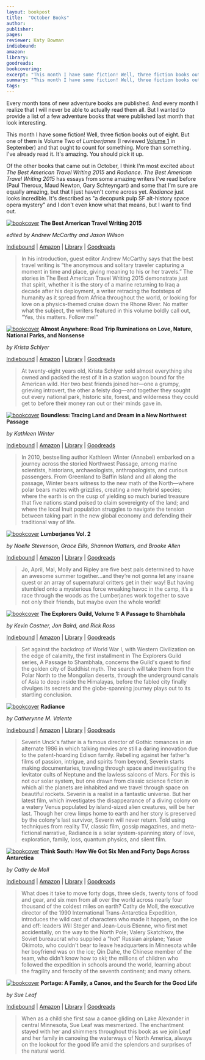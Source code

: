 ```yaml
---
layout: bookpost
title:  "October Books"
author:
publisher:
pages:
reviewer: Katy Bowman
indiebound:
amazon:
library:
goodreads:
bookcoverimg:
excerpt: "This month I have some fiction! Well, three fiction books out of eight. But one of them is Volume Two of <i>Lumberjanes</i> (I reviewed Volume 1 in September) and that ought to count for something. More than something. I've already read it. It's amazing. You should pick it up. <p>Of the other books that came out in October, I think I'm most excited about <i>The Best American Travel Writing 2015</i> and <i>Radiance</i>. <i>The Best American Travel Writing 2015</i> has essays from some amazing writers I've read before (Paul Theroux, Maud Newton, Gary Schteyngart) and some that I'm sure are equally amazing, but that I just haven't come across yet. <i>Radiance</i> just looks incredible. It's described as \"a decopunk pulp SF alt-history space opera mystery\" and I don't even know what that means, but I want to find out.</p>"
summary: "This month I have some fiction! Well, three fiction books out of eight. But one of them is Volume Two of <i>Lumberjanes</i> (I reviewed Volume 1 in September) and that ought to count for something. More than something. I've already read it. It's amazing. You should pick it up."
tags:
---
```


Every month tons of new adventure books are published. And every month I realize that I will never be able to actually read them all. But I wanted to provide a list of a few adventure books that were published last month that look interesting.

This month I have some fiction! Well, three fiction books out of eight. But one of them is Volume Two of *Lumberjanes* (I reviewed [Volume 1](http://edgeofuncertainty.com/2015/09/08/Lumberjanes.html) in September) and that ought to count for something. More than something. I've already read it. It's amazing. You should pick it up.

Of the other books that came out in October, I think I'm most excited about *The Best American Travel Writing 2015* and *Radiance*. *The Best American Travel Writing 2015* has essays from some amazing writers I've read before (Paul Theroux, Maud Newton, Gary Schteyngart) and some that I'm sure are equally amazing, but that I just haven't come across yet. *Radiance* just looks incredible. It's described as "a decopunk pulp SF alt-history space opera mystery" and I don't even know what that means, but I want to find out.

[![bookcover](/images/books/October15/Best_American_Travel_Writing_15.jpg)](http://www.indiebound.org/book/9780544569645)
**The Best American Travel Writing 2015**

*edited by Andrew McCarthy and Jason Wilson*

<p><a href="http://www.indiebound.org/book/9780544569645">Indiebound</a> | <a href="http://www.amazon.com/Best-American-Travel-Writing-2015/dp/0544569644">Amazon</a> | <a href="http://www.worldcat.org/oclc/922687833">Library</a> | <a href="https://www.goodreads.com/book/show/23719269-the-best-american-travel-writing-2015">Goodreads</a></p>

>In his introduction, guest editor Andrew McCarthy says that the best travel writing is “the anonymous and solitary traveler capturing a moment in time and place, giving meaning to his or her travels.” The stories in The Best American Travel Writing 2015 demonstrate just that spirit, whether it is the story of a marine returning to Iraq a decade after his deployment, a writer retracing the footsteps of humanity as it spread from Africa throughout the world, or looking for love on a physics-themed cruise down the Rhone River. No matter what the subject, the writers featured in this volume boldly call out, “Yes, this matters. Follow me!”

[![bookcover](/images/books/October15/Almost_Anywhere.jpg)](http://www.indiebound.org/book/9781634502368)
**Almost Anywhere: Road Trip Ruminations on Love, Nature, National Parks, and Nonsense**

*by Krista Schlyer*

<p><a href="http://www.indiebound.org/book/9781634502368">Indiebound</a> | <a href="http://www.amazon.com/Almost-Anywhere-Ruminations-National-Nonsense/dp/1634502361">Amazon</a> | <a href="http://www.worldcat.org/oclc/902657330">Library</a> | <a href="https://www.goodreads.com/book/show/24693936-almost-anywhere">Goodreads</a></p>

>At twenty-eight years old, Krista Schlyer sold almost everything she owned and packed the rest of it in a station wagon bound for the American wild. Her two best friends joined her—one a grumpy, grieving introvert, the other a feisty dog—and together they sought out every national park, historic site, forest, and wilderness they could get to before their money ran out or their minds gave in.

[![bookcover](/images/books/October15/Boundless.jpg)](http://www.indiebound.org/book/9781619025677)
**Boundless: Tracing Land and Dream in a New Northwest Passage**

*by Kathleen Winter*

<p><a href="http://www.indiebound.org/book/9781619025677">Indiebound</a> | <a href="http://www.amazon.com/Boundless-Tracing-Dream-Northwest-Passage/dp/1619025671">Amazon</a> | <a href="http://www.worldcat.org/oclc/903424563">Library</a> | <a href="https://www.goodreads.com/book/show/20662570-boundless">Goodreads</a></p>

>In 2010, bestselling author Kathleen Winter (Annabel) embarked on a journey across the storied Northwest Passage, among marine scientists, historians, archaeologists, anthropologists, and curious passengers. From Greenland to Baffin Island and all along the passage, Winter bears witness to the new math of the North—where polar bears mates with grizzlies, creating a new hybrid species; where the earth is on the cusp of yielding so much buried treasure that five nations stand poised to claim sovereignty of the land; and where the local Inuit population struggles to navigate the tension between taking part in the new global economy and defending their traditional way of life.

[![bookcover](/images/books/October15/Lumberjanes_vol2.jpg)](http://www.indiebound.org/book/9781608867370)
**Lumberjanes Vol. 2**

*by Noelle Stevenson, Grace Ellis, Shannon Watters, and Brooke Allen*

<p><a href="http://www.indiebound.org/book/9781608867370">Indiebound</a> | <a href="http://www.amazon.com/Lumberjanes-Vol-2-Noelle-Stevenson/dp/1608867374">Amazon</a> | <a href="http://www.worldcat.org/oclc/903510944">Library</a> | <a href="https://www.goodreads.com/book/show/24886016-lumberjanes-vol-2">Goodreads</a></p>

>Jo, April, Mal, Molly and Ripley are five best pals determined to have an awesome summer together...and they’re not gonna let any insane quest or an array of supernatural critters get in their way! But having stumbled onto a mysterious force wreaking havoc in the camp, it’s a race through the woods as the Lumberjanes work together to save not only their friends, but maybe even the whole world!

[![bookcover](/images/books/October15/Explorers_Guild.jpg)](http://www.indiebound.org/book/9781476727394)
**The Explorers Guild, Volume 1: A Passage to Shambhala**

*by Kevin Costner, Jon Baird, and Rick Ross*

<p><a href="http://www.indiebound.org/book/9781476727394">Indiebound</a> | <a href="http://www.amazon.com/The-Explorers-Guild-Passage-Shambhala/dp/1476727392">Amazon</a> | <a href="http://www.worldcat.org/oclc/926879500">Library</a> | <a href="https://www.goodreads.com/book/show/25363511-the-explorers-guild">Goodreads</a></p>

>Set against the backdrop of World War I, with Western Civilization on the edge of calamity, the first installment in The Explorers Guild series, A Passage to Shambhala, concerns the Guild's quest to find the golden city of Buddhist myth. The search will take them from the Polar North to the Mongolian deserts, through the underground canals of Asia to deep inside the Himalayas, before the fabled city finally divulges its secrets and the globe-spanning journey plays out to its startling conclusion.

[![bookcover](/images/books/October15/Radiance.jpg)](http://www.indiebound.org/book/9780765335296)
**Radiance**

*by Catherynne M. Valente*

<p><a href="http://www.indiebound.org/book/9780765335296">Indiebound</a> | <a href="http://www.amazon.com/Radiance-Novel-Catherynne-M-Valente/dp/0765335298">Amazon</a> | <a href="http://www.worldcat.org/oclc/908146174">Library</a> | <a href="https://www.goodreads.com/book/show/18490533-radiance">Goodreads</a></p>

>Severin Unck's father is a famous director of Gothic romances in an alternate 1986 in which talking movies are still a daring innovation due to the patent-hoarding Edison family. Rebelling against her father's films of passion, intrigue, and spirits from beyond, Severin starts making documentaries, traveling through space and investigating the levitator cults of Neptune and the lawless saloons of Mars. For this is not our solar system, but one drawn from classic science fiction in which all the planets are inhabited and we travel through space on beautiful rockets. Severin is a realist in a fantastic universe.
>But her latest film, which investigates the disappearance of a diving colony on a watery Venus populated by island-sized alien creatures, will be her last. Though her crew limps home to earth and her story is preserved by the colony's last survivor, Severin will never return.
>Told using techniques from reality TV, classic film, gossip magazines, and meta-fictional narrative, Radiance is a solar system-spanning story of love, exploration, family, loss, quantum physics, and silent film.

[![bookcover](/images/books/October15/Think_South.jpg)](http://www.indiebound.org/book/9780873519885)
**Think South: How We Got Six Men and Forty Dogs Across Antarctica**

*by Cathy de Moll*

<p><a href="http://www.indiebound.org/book/9780873519885">Indiebound</a> | <a href="http://www.amazon.com/Think-South-Forty-Across-Antarctica/dp/0873519884">Amazon</a> | <a href="http://www.worldcat.org/oclc/910980964">Library</a> | <a href="https://www.goodreads.com/book/show/25715251-think-south">Goodreads</a></p>

>What does it take to move forty dogs, three sleds, twenty tons of food and gear, and six men from all over the world across nearly four thousand of the coldest miles on earth? Cathy de Moll, the executive director of the 1990 International Trans-Antarctica Expedition, introduces the wild cast of characters who made it happen, on the ice and off: leaders Will Steger and Jean-Louis Etienne, who first met accidentally, on the way to the North Pole; Valery Skatchkov, the Soviet bureaucrat who supplied a "hot" Russian airplane; Yasue Okimoto, who couldn't bear to leave headquarters in Minnesota while her boyfriend was on the ice; Qin Dahe, the Chinese member of the team, who didn't know how to ski; the millions of children who followed the expedition in schools around the world, learning about the fragility and ferocity of the seventh continent; and many others.

[![bookcover](/images/books/October15/Portage.jpg)](http://www.indiebound.org/book/9780816698547)
**Portage: A Family, a Canoe, and the Search for the Good Life**

*by Sue Leaf*

<p><a href="http://www.indiebound.org/book/9780816698547">Indiebound</a> | <a href="http://www.amazon.com/Portage-Family-Canoe-Search-Good/dp/0816698546">Amazon</a> | <a href="http://www.worldcat.org/oclc/924212425">Library</a> | <a href="https://www.goodreads.com/book/show/25362771-portage">Goodreads</a></p>

>When as a child she first saw a canoe gliding on Lake Alexander in central Minnesota, Sue Leaf was mesmerized. The enchantment stayed with her and shimmers throughout this book as we join Leaf and her family in canoeing the waterways of North America, always on the lookout for the good life amid the splendors and surprises of the natural world.
